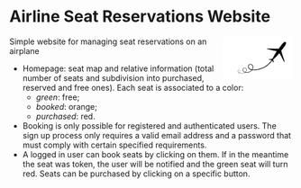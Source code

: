 # Airline Seat Reservations Website
<img src="FlyDC/images/airplane.png" width="25%" height="25%" align="right">
Simple website for managing seat reservations on an airplane

* Homepage: seat map and relative information (total number of seats and subdivision into purchased, reserved and free ones). Each seat is associated to a color:
  * _green_: free;
  * _booked_: orange;
  * _purchased_: red.
* Booking is only possible for registered and authenticated users. The sign up process only requires a valid email address and a password that must comply with certain specified requirements.
* A logged in user can book seats by clicking on them. If in the meantime the seat was token, the user will be notified and the green seat will turn red. Seats can be purchased by clicking on a specific button.
